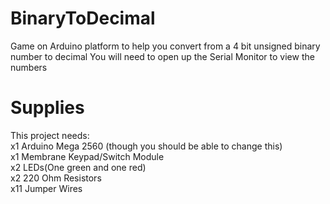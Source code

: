 # BinaryToDecimal
Game on Arduino platform to help you convert from a 4 bit unsigned binary number to decimal
You will need to open up the Serial Monitor to view the numbers
# Supplies
This project needs:   
x1 Arduino Mega 2560 (though you should be able to change this)  
x1 Membrane Keypad/Switch Module  
x2 LEDs(One green and one red)  
x2 220 Ohm Resistors  
x11 Jumper Wires  
